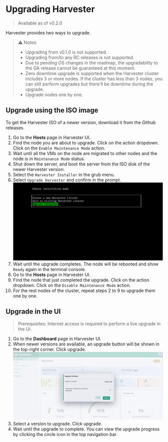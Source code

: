 # Upgrading Harvester

> Available as of v0.2.0

Harvester provides two ways to upgrade.

>:warning: Notes:
>- Upgrading from v0.1.0 is not supported.
>- Upgrading from/to any RC releases is not supported.
>- Due to pending OS changes in the roadmap, the upgradability to the GA release cannot be guaranteed at this moment.
>- Zero downtime upgrade is supported when the Harvester cluster includes 3 or more nodes. If the cluster has less than 3 nodes, you can still perform upgrades but there'll be downtime during the upgrade.
>- Upgrade nodes one by one.

## Upgrade using the ISO image

To get the Harvester ISO of a newer version, download it from the Github releases.

1. Go to the **Hosts** page in Harvester UI.
1. Find the node you are about to upgrade. Click on the action dropdown. Click on the `Enable Maintenance Mode` action.
1. Wait until all the VMs on the node are migrated to other nodes and the node is in `Maintenance Mode` status.
1. Shut down the server, and boot the server from the ISO disk of the newer Harvester version.
1. Select the `Harvester Installer` in the grub menu.
1. Select `Upgrade Harvester` and confirm in the prompt.
   ![iso-mode-upgrade](./assets/iso-mode-upgrade.png)
1. Wait until the upgrade completes. The node will be rebooted and show `Ready` again in the terminal console.
1. Go to the **Hosts** page in Harvester UI.
1. Find the node that just completed the upgrade. Click on the action dropdown. Click on the `Disable Maintenance Mode` action.
1. For the rest nodes of the cluster, repeat steps 2 to 9 to upgrade them one by one.

## Upgrade in the UI

>Prerequisites:
>Internet access is required to perform a live upgrade in the UI.

1. Go to the **Dashboard** page in Harvester UI.
1. When newer versions are available, an upgrade button will be shown in the top-right corner. Click upgrade.
   ![upgrade-ui](./assets/upgrade-ui.png)
1. Select a version to upgrade. Click upgrade.
1. Wait until the upgrade to complete. You can view the upgrade progress by clicking the circle icon in the top navigation bar.
